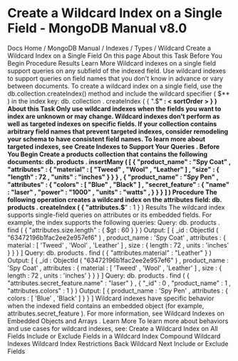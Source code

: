 # Create a Wildcard Index on a Single Field - MongoDB Manual v8.0


Docs Home / MongoDB Manual / Indexes / Types / Wildcard Create a Wildcard Index on a Single Field On this page About this Task Before You Begin Procedure Results Learn More Wildcard indexes on a single field support queries on any subfield of
the indexed field. Use wildcard indexes to support queries on field
names that you don't know in advance or vary between documents. To create a wildcard index on a single field, use the db.collection.createIndex() method and include the wildcard
specifier ( $** ) in the index key: db. collection . createIndex ( { "<field>.$**" : < sortOrder > } ) About this Task Only use wildcard indexes when the fields you want to index are unknown
or may change. Wildcard indexes don't perform as well as targeted
indexes on specific fields. If your collection contains arbitrary field
names that prevent targeted indexes, consider remodeling your schema to
have consistent field names. To learn more about targeted indexes, see Create Indexes to Support Your Queries . Before You Begin Create a products collection that contains the following documents: db. products . insertMany ( [ { "product_name" : "Spy Coat" , "attributes" : { "material" : [ "Tweed" , "Wool" , "Leather" ] , "size" : { "length" : 72 , "units" : "inches" } } } , { "product_name" : "Spy Pen" , "attributes" : { "colors" : [ "Blue" , "Black" ] , "secret_feature" : { "name" : "laser" , "power" : "1000" , "units" : "watts" , } } } ] ) Procedure The following operation creates a wildcard index on the attributes field: db. products . createIndex ( { "attributes.$**" : 1 } ) Results The wildcard index supports single-field queries on attributes or
its embedded fields. For example, the index supports the following
queries: Query: db. products . find ( { "attributes.size.length" : { $gt : 60 } } ) Output: [ { _id : ObjectId ( "63472196b1fac2ee2e957ef6" ) , product_name : 'Spy Coat' , attributes : { material : [ 'Tweed' , 'Wool' , 'Leather' ] , size : { length : 72 , units : 'inches' } } } ] Query: db. products . find ( { "attributes.material" : "Leather" } ) Output: [ { _id : ObjectId ( "63472196b1fac2ee2e957ef6" ) , product_name : 'Spy Coat' , attributes : { material : [ 'Tweed' , 'Wool' , 'Leather' ] , size : { length : 72 , units : 'inches' } } } ] Query: db. products . find ( { "attributes.secret_feature.name" : "laser" } , { "_id" : 0 , "product_name" : 1 , "attributes.colors" : 1 } ) Output: [ { product_name : 'Spy Pen' , attributes : { colors : [ 'Blue' , 'Black' ] } } ] Wildcard indexes have specific behavior when the indexed field contains
an embedded object (for example, attributes.secret_feature ). For
more information, see Wildcard Indexes on Embedded Objects and Arrays . Learn More To learn more about behaviors and use cases for wildcard indexes, see: Create a Wildcard Index on All Fields Include or Exclude Fields in a Wildcard Index Compound Wildcard Indexes Wildcard Index Restrictions Back Wildcard Next Include or Exclude Fields
